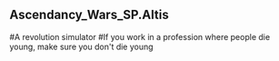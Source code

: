 ## Ascendancy_Wars_SP.Altis
#A revolution simulator
#If you work in a profession where people die young, make sure you don't die young
